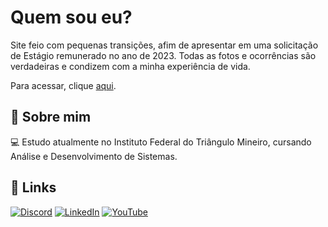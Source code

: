 
# Quem sou eu?

Site feio com pequenas transições, afim de apresentar em uma solicitação de Estágio remunerado no ano de 2023. Todas as fotos e ocorrências são verdadeiras e condizem com a minha experiência de vida.

Para acessar, clique <a href="https://littlehopw.github.io/Quem-sou-eu/">aqui<a>.


## 🚀 Sobre mim

💻 Estudo atualmente no Instituto Federal do Triângulo Mineiro, cursando Análise e Desenvolvimento de Sistemas.



## 🔗 Links

[![Discord](https://img.shields.io/badge/Discord-%237289DA.svg?logo=discord&logoColor=white)](https://discord.gg/littlehopw) 
[![LinkedIn](https://img.shields.io/badge/LinkedIn-%230077B5.svg?logo=linkedin&logoColor=white)](https://linkedin.com/in/ana-clara-ribeiro-rodrigues-da-cunha-61665825b/) 
[![YouTube](https://img.shields.io/badge/YouTube-%23FF0000.svg?logo=YouTube&logoColor=white)](https://youtube.com/@https://www.youtube.com/channel/UCJxf05IBTSXGZ3MI_uR25jA) 
